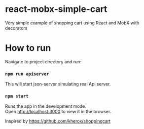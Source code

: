 # react-mobx-simple-cart
Very simple example of shopping cart using React and MobX with decorators

# How to run
Navigate to project directory and run:

### `npm run apiserver`

This will start json-server simulating real Api server.


### `npm start`

Runs the app in the development mode.<br />
Open [http://localhost:3000](http://localhost:3000) to view it in the browser.


Inspired by https://github.com/kherox/shoppingcart 
